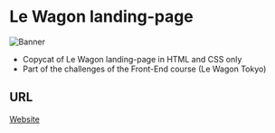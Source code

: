 # Le Wagon landing-page

![Banner](https://github.com/Ren33000/Le-Wagon-landing-page/blob/master/Screen%20Shot%202021-11-20%20at%2013.58.07.png)



- Copycat of Le Wagon landing-page in HTML and CSS only
- Part of the challenges of the Front-End course (Le Wagon Tokyo)

## URL
[Website](http://ren33000.me/Le-Wagon-landing-page/)

